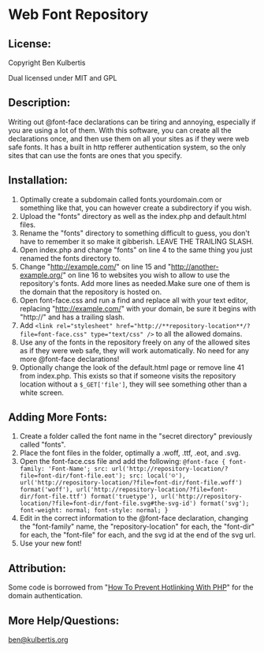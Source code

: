 ﻿Web Font Repository
===================

## License:

Copyright Ben Kulbertis

Dual licensed under MIT and GPL

## Description:

Writing out @font-face declarations can be tiring and annoying, especially if you are using a lot of them. With this software, you can create all the declarations once, and then use them on all your sites
as if they were web safe fonts. It has a built in http refferer authentication system, so the only sites that can use the fonts are ones that you specify.

## Installation:

  1. Optimally create a subdomain called fonts.yourdomain.com or something like that, you can however create a subdirectory if you wish.
  2. Upload the "fonts" directory as well as the index.php and default.html files.
  3. Rename the "fonts" directory to something difficult to guess, you don't have to remember it so make it gibberish. LEAVE THE TRAILING SLASH.
  4. Open index.php and change "fonts" on line 4 to the same thing you just renamed the fonts directory to.
  5. Change "http://example.com/" on line 15 and "http://another-example.org/" on line 16 to websites you wish to allow to use the repository's fonts. Add more lines as needed.Make sure one of them is the domain that the repository is hosted on.
  6. Open font-face.css and run a find and replace all with your text editor, replacing "http://example.com/" with your domain, be sure it begins with "http://" and has a trailing slash.
  7. Add `<link rel="stylesheet" href="http://**repository-location**/?file=font-face.css" type="text/css" />` to all the allowed domains.
  8. Use any of the fonts in the repository freely on any of the allowed sites as if they were web safe, they will work automatically. No need for any more @font-face declarations!
  9. Optionally change the look of the default.html page or remove line 41 from index.php. This exists so that if someone visits the repository location without a `$_GET['file']`, they will see something other than a white screen.

## Adding More Fonts:

  1. Create a folder called the font name in the "secret directory" previously called "fonts".
  2. Place the font files in the folder, optimally a .woff, .ttf, .eot, and .svg.
  3. Open the font-face.css file and add the following:
`
     @font-face {
	font-family: 'Font-Name';
	src: url('http://repository-location/?file=font-dir/font-file.eot');
	src: local('☺'), url('http://repository-location/?file=font-dir/font-file.woff') format('woff'), url('http://repository-location/?file=font-dir/font-file.ttf') format('truetype'), url('http://repository-location/?file=font-dir/font-file.svg#the-svg-id') format('svg');
	font-weight: normal;
	font-style: normal;
      }
`
  4. Edit in the correct information to the @font-face declaration, changing the "font-family" name, the "repository-location" for each, the "font-dir" for each, the "font-file" for each, and the svg id at the end of the svg url.
  5. Use your new font!

## Attribution:

Some code is borrowed from "[How To Prevent Hotlinking With PHP](http://safalra.com/programming/php/prevent-hotlinking/)" for the domain authentication.

## More Help/Questions:

[ben@kulbertis.org](mailto:ben@kulbertis.org)